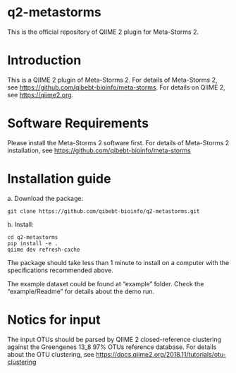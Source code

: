 # q2-metastorms
This is the official repository of QIIME 2 plugin for Meta-Storms 2.

# Introduction
This is a QIIME 2 plugin of Meta-Storms 2. For details of Meta-Storms 2, see https://github.com/qibebt-bioinfo/meta-storms. For details on QIIME 2, see https://qiime2.org.

# Software Requirements
Please install the Meta-Storms 2 software first. For details of Meta-Storms 2 installation, see https://github.com/qibebt-bioinfo/meta-storms

# Installation guide
a. Download the package:
```
git clone https://github.com/qibebt-bioinfo/q2-metastorms.git
```
b. Install:
```
cd q2-metastorms
pip install -e .
qiime dev refresh-cache
```
The package should take less than 1 minute to install on a computer with the specifications recommended above.

The example dataset could be found at “example” folder. Check the “example/Readme” for details about the demo run.

# Notics for input
The input OTUs should be parsed by QIIME 2 closed-reference clustering against the Greengenes 13_8 97% OTUs reference database. For details about the OTU clustering, see https://docs.qiime2.org/2018.11/tutorials/otu-clustering

